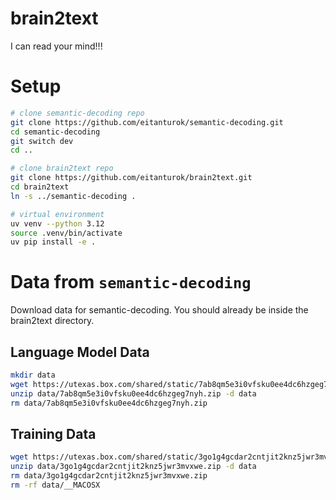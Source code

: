 # brain2text
I can read your mind!!!

# Setup

```sh
# clone semantic-decoding repo
git clone https://github.com/eitanturok/semantic-decoding.git
cd semantic-decoding
git switch dev
cd ..

# clone brain2text repo
git clone https://github.com/eitanturok/brain2text.git
cd brain2text
ln -s ../semantic-decoding .

# virtual environment
uv venv --python 3.12
source .venv/bin/activate
uv pip install -e .
```

# Data from `semantic-decoding`
Download data for semantic-decoding. You should already be inside the brain2text directory.

## Language Model Data
```sh
mkdir data
wget https://utexas.box.com/shared/static/7ab8qm5e3i0vfsku0ee4dc6hzgeg7nyh.zip -P data
unzip data/7ab8qm5e3i0vfsku0ee4dc6hzgeg7nyh.zip -d data
rm data/7ab8qm5e3i0vfsku0ee4dc6hzgeg7nyh.zip
```

## Training Data
```sh
wget https://utexas.box.com/shared/static/3go1g4gcdar2cntjit2knz5jwr3mvxwe.zip -P data
unzip data/3go1g4gcdar2cntjit2knz5jwr3mvxwe.zip -d data
rm data/3go1g4gcdar2cntjit2knz5jwr3mvxwe.zip
rm -rf data/__MACOSX
```


